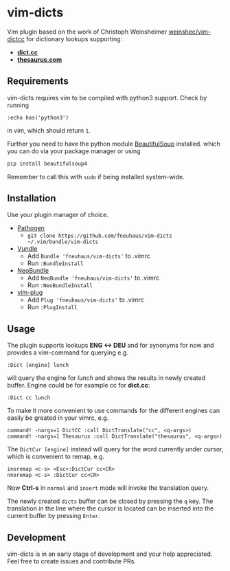 # vim-dicts
Vim plugin based on the work of Christoph Weinsheimer
[weinshec/vim-dictcc](https://github.com/weinshec/vim-dictcc) for dictionary lookups supporting:
* [**dict.cc**](https://dict.cc)
* [**thesaurus.com**](http://thesaurus.com)

## Requirements
vim-dicts requires vim to be compiled with python3 support. Check by running
```vim
:echo has('python3')
```
in vim, which should return `1`.

Further you need to have the python module
[BeautifulSoup](https://www.crummy.com/software/BeautifulSoup/) installed. which you can do via
your package manager or using
```sh
pip install beautifulsoup4
```
Remember to call this with `sudo` if being installed system-wide.

## Installation

Use your plugin manager of choice.

- [Pathogen](https://github.com/tpope/vim-pathogen)
  - `git clone https://github.com/fneuhaus/vim-dicts ~/.vim/bundle/vim-dicts`
- [Vundle](https://github.com/gmarik/vundle)
  - Add `Bundle 'fneuhaus/vim-dicts'` to .vimrc
  - Run `:BundleInstall`
- [NeoBundle](https://github.com/Shougo/neobundle.vim)
  - Add `NeoBundle 'fneuhaus/vim-dicts'` to .vimrc
  - Run `:NeoBundleInstall`
- [vim-plug](https://github.com/junegunn/vim-plug)
  - Add `Plug 'fneuhaus/vim-dicts'` to .vimrc
  - Run `:PlugInstall`

## Usage
The plugin supports lookups **ENG <-> DEU** and for synonyms for now and provides a vim-command for
querying e.g.
```vim
:Dict [engine] lunch
```
will query the engine for *lunch* and shows the results in newly created buffer.
Engine could be for example cc for **dict.cc**:
```vim
:Dict cc lunch
```

To make it more convenient to use commands for the different engines can easily be greated in your
vimrc, e.g.
```vim
command! -nargs=1 DictCC :call DictTranslate("cc", <q-args>)
command! -nargs=1 Thesaurus :call DictTranslate("thesaurus", <q-args>)
```

The `DictCur [engine]` instead will query for the word currently under cursor, which is convenient to remap, e.g.
```vim
inoremap <c-s> <Esc>:DictCur cc<CR>
nnoremap <c-s> :DictCur cc<CR>
```
Now **Ctrl-s** in `normal` and `insert` mode will invoke the translation query.

The newly created `dicts` buffer can be closed by pressing the `q` key. The translation in the
line where the cursor is located can be inserted into the current buffer by pressing `Enter`.

## Development
vim-dicts is in an early stage of development and your help appreciated. Feel free to create issues and contribute PRs.

